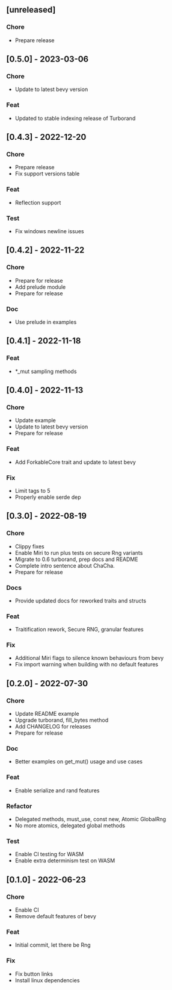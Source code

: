 ## [unreleased]

### Chore

- Prepare release

## [0.5.0] - 2023-03-06

### Chore

- Update to latest bevy version

### Feat

- Updated to stable indexing release of Turborand

## [0.4.3] - 2022-12-20

### Chore

- Prepare release
- Fix support versions table

### Feat

- Reflection support

### Test

- Fix windows newline issues

## [0.4.2] - 2022-11-22

### Chore

- Prepare for release
- Add prelude module
- Prepare for release

### Doc

- Use prelude in examples

## [0.4.1] - 2022-11-18

### Feat

- *_mut sampling methods

## [0.4.0] - 2022-11-13

### Chore

- Update example
- Update to latest bevy version
- Prepare for release

### Feat

- Add ForkableCore trait and update to latest bevy

### Fix

- Limit tags to 5
- Properly enable serde dep

## [0.3.0] - 2022-08-19

### Chore

- Clippy fixes
- Enable Miri to run plus tests on secure Rng variants
- Migrate to 0.6 turborand, prep docs and README
- Complete intro sentence about ChaCha.
- Prepare for release

### Docs

- Provide updated docs for reworked traits and structs

### Feat

- Traitification rework, Secure RNG, granular features

### Fix

- Additional Miri flags to silence known behaviours from bevy
- Fix import warning when building with no default features

## [0.2.0] - 2022-07-30

### Chore

- Update README example
- Upgrade turborand, fill_bytes method
- Add CHANGELOG for releases
- Prepare for release

### Doc

- Better examples on get_mut() usage and use cases

### Feat

- Enable serialize and rand features

### Refactor

- Delegated methods, must_use, const new, Atomic GlobalRng
- No more atomics, delegated global methods

### Test

- Enable CI testing for WASM
- Enable extra determinism test on WASM

## [0.1.0] - 2022-06-23

### Chore

- Enable CI
- Remove default features of bevy

### Feat

- Initial commit, let there be Rng

### Fix

- Fix button links
- Install linux dependencies

